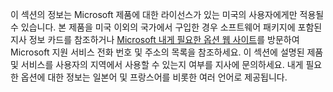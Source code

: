 이 섹션의 정보는 Microsoft 제품에 대한 라이선스가 있는 미국의 사용자에게만 적용될 수 있습니다. 본 제품을 미국 이외의 국가에서 구입한 경우 소프트웨어 패키지에 포함된 지사 정보 카드를 참조하거나 [Microsoft 내게 필요한 옵션 웹 사이트](http://go.microsoft.com/fwlink/?LinkId=8431)를 방문하여 Microsoft 지원 서비스 전화 번호 및 주소의 목록을 참조하세요. 이 섹션에 설명된 제품 및 서비스를 사용자의 지역에서 사용할 수 있는지 여부를 지사에 문의하세요. 내게 필요한 옵션에 대한 정보는 일본어 및 프랑스어를 비롯한 여러 언어로 제공됩니다.

<!--HONumber=May16_HO1-->


